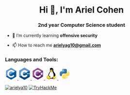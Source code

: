 <h1 align="center">Hi 👋, I'm Ariel Cohen</h1>
<h3 align="center">2nd year Computer Science student</h3>

- 🌱 I’m currently learning **offensive security**

- 📫 How to reach me **arielyag10@gmail.com**

<p align="left">
</p>

<h3 align="left">Languages and Tools:</h3>
<p align="left"> <a href="https://www.cprogramming.com/" target="_blank" rel="noreferrer"> <img src="https://raw.githubusercontent.com/devicons/devicon/master/icons/c/c-original.svg" alt="c" width="40" height="40"/> </a> <a href="https://www.w3schools.com/cpp/" target="_blank" rel="noreferrer"> <img src="https://raw.githubusercontent.com/devicons/devicon/master/icons/cplusplus/cplusplus-original.svg" alt="cplusplus" width="40" height="40"/> </a> <a href="https://www.w3schools.com/cs/" target="_blank" rel="noreferrer"> <img src="https://raw.githubusercontent.com/devicons/devicon/master/icons/csharp/csharp-original.svg" alt="csharp" width="40" height="40"/> </a> <a href="https://www.linux.org/" target="_blank" rel="noreferrer"> <img src="https://raw.githubusercontent.com/devicons/devicon/master/icons/linux/linux-original.svg" alt="linux" width="40" height="40"/> </a> <a href="https://www.python.org" target="_blank" rel="noreferrer"> <img src="https://raw.githubusercontent.com/devicons/devicon/master/icons/python/python-original.svg" alt="python" width="40" height="40"/> </a> </p>  

[ ![arielya10](https://www.hackthebox.com/badge/image/1040742)](https://www.hackthebox.com/home/users/profile/1040742)
<a href="https://tryhackme.com/p/arielya10">
  <img src="https://tryhackme-badges.s3.amazonaws.com/arielya10.png" alt="TryHackMe" href="google.com"> 
</a>
